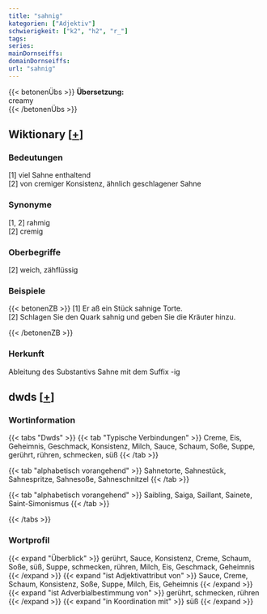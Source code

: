 ```yaml
---
title: "sahnig"
kategorien: ["Adjektiv"]
schwierigkeit: ["k2", "h2", "r_"]
tags:
series:
mainDornseiffs:
domainDornseiffs:
url: "sahnig"
---
```


{{< betonenÜbs >}}
**Übersetzung:**  
creamy  
{{< /betonenÜbs >}}

## Wiktionary [[+](https://de.wiktionary.org/wiki/sahnig)]

### Bedeutungen
[1] viel Sahne enthaltend  
[2] von cremiger Konsistenz, ähnlich geschlagener Sahne  

### Synonyme
[1, 2] rahmig  
[2] cremig  

### Oberbegriffe
[2] weich, zähflüssig  

### Beispiele
{{< betonenZB >}}
[1] Er aß ein Stück sahnige Torte.  
[2] Schlagen Sie den Quark sahnig und geben Sie die Kräuter hinzu.  

{{< /betonenZB >}}
### Herkunft
Ableitung des Substantivs Sahne mit dem Suffix -ig  



## dwds [[+](https://www.dwds.de/wb/sahnig)]

### Wortinformation
{{< tabs "Dwds" >}}
{{< tab "Typische Verbindungen" >}}
Creme, Eis, Geheimnis, Geschmack, Konsistenz, Milch, Sauce, Schaum, Soße, Suppe, gerührt, rühren, schmecken, süß
{{< /tab >}}

{{< tab "alphabetisch vorangehend" >}}
Sahnetorte, Sahnestück, Sahnespritze, Sahnesoße, Sahneschnitzel
{{< /tab >}}

{{< tab "alphabetisch vorangehend" >}}
Saibling, Saiga, Saillant, Sainete, Saint-Simonismus
{{< /tab >}}

{{< /tabs >}}

### Wortprofil
{{< expand "Überblick" >}} gerührt, Sauce, Konsistenz, Creme, Schaum, Soße, süß, Suppe, schmecken, rühren, Milch, Eis, Geschmack, Geheimnis {{< /expand >}}
{{< expand "ist Adjektivattribut von" >}} Sauce, Creme, Schaum, Konsistenz, Soße, Suppe, Milch, Eis, Geheimnis {{< /expand >}}
{{< expand "ist Adverbialbestimmung von" >}} gerührt, schmecken, rühren {{< /expand >}}
{{< expand "in Koordination mit" >}} süß {{< /expand >}}

